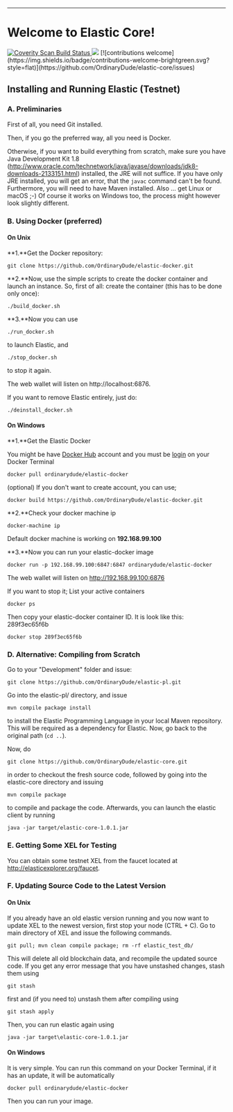 ----
# Welcome to Elastic Core! #

<a href="https://scan.coverity.com/projects/ordinarydude-elastic-core">
  <img alt="Coverity Scan Build Status"
       src="https://scan.coverity.com/projects/10946/badge.svg"/>
</a> <img src="https://travis-ci.org/OrdinaryDude/elastic-core.svg?branch=master"></img> [![contributions welcome](https://img.shields.io/badge/contributions-welcome-brightgreen.svg?style=flat)](https://github.com/OrdinaryDude/elastic-core/issues)

## Installing and Running Elastic (Testnet) ##

### A. Preliminaries ###

First of all, you need Git installed.

Then, if you go the preferred way, all you need is Docker.

Otherwise, if you want to build everything from scratch, make sure you have Java Development Kit 1.8 (http://www.oracle.com/technetwork/java/javase/downloads/jdk8-downloads-2133151.html) installed, the JRE will not suffice. If you have only JRE installed, you will get an error, that the `javac` command can't be found. Furthermore, you will need to have Maven installed. Also ... get Linux or macOS ;-) Of course it works on Windows too, the process might however look slightly different.


### B. Using Docker (preferred) ###

#### On Unix ####

**1.**Get the Docker repository:

`git clone https://github.com/OrdinaryDude/elastic-docker.git`

**2.**Now, use the simple scripts to create the docker container and launch an instance.
So, first of all: create the container (this has to be done only once):

`./build_docker.sh`

**3.**Now you can use

`./run_docker.sh`

to launch Elastic, and

`./stop_docker.sh`

to stop it again.

The web wallet will listen on http://localhost:6876.

If you want to remove Elastic entirely, just do:

`./deinstall_docker.sh`

#### On Windows ####

**1.**Get the Elastic Docker 

You might be have [Docker Hub](https://hub.docker.com "Docker Hub")  account and you must be [login](https://docs.docker.com/engine/reference/commandline/login/ "Login to your account") on your Docker Terminal

`docker pull ordinarydude/elastic-docker`

(optional) If you don't want to create account, you can use;

`docker build https://github.com/OrdinaryDude/elastic-docker.git`

**2.**Check your docker machine ip

`docker-machine ip`
 
Default docker machine is working on **192.168.99.100**

**3.**Now you can run your elastic-docker image 

`docker run -p 192.168.99.100:6847:6847 ordinarydude/elastic-docker`

The web wallet will listen on http://192.168.99.100:6876

If you want to stop it; List your active containers

`docker ps`

Then copy your elastic-docker container ID. It is look like this: 289f3ec65f6b 

`docker stop 289f3ec65f6b`


### D. Alternative: Compiling from Scratch ###

Go to your "Development" folder and issue:

`git clone https://github.com/OrdinaryDude/elastic-pl.git`

Go into the elastic-pl/ directory, and issue

`mvn compile package install`

to install the Elastic Programming Language in your local Maven repository. This will be required as a dependency for Elastic. Now, go back to the original path (`cd ..`).

Now, do

`git clone https://github.com/OrdinaryDude/elastic-core.git`

in order to checkout the fresh source code, followed by going into the elastic-core directory and issuing

`mvn compile package`

to compile and package the code. Afterwards, you can launch the elastic client by running

`java -jar target/elastic-core-1.0.1.jar`

### E. Getting Some XEL for Testing ###

You can obtain some testnet XEL from the faucet located at http://elasticexplorer.org/faucet.

### F. Updating Source Code to the Latest Version ###


#### On Unix ####

If you already have an old elastic version running and you now want to update XEL to the newest version, first stop your node (CTRL + C).
Go to main directory of XEL and issue the following commands.

`git pull;
mvn clean compile package;
rm -rf elastic_test_db/`

This will delete all old blockchain data, and recompile the updated source code. If you get any error message that you have unstashed changes, stash them using

`git stash`

first and (if you need to) unstash them after compiling using

`git stash apply`

Then, you can run elastic again using

`java -jar target\elastic-core-1.0.1.jar`


#### On Windows ####

It is very simple. You can run this command on your Docker Terminal, if it has an update, it will be automatically

`docker pull ordinarydude/elastic-docker`

Then you can run your image.
